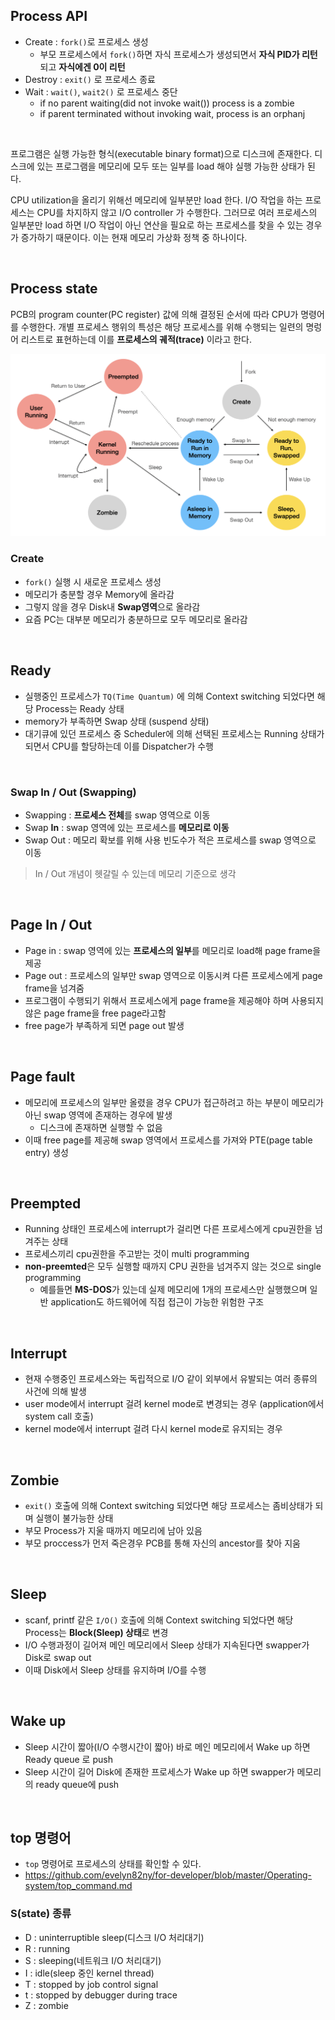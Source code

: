 ## Process API

- Create : ```fork()```로 프로세스 생성
  - 부모 프로세스에서 ```fork()```하면 자식 프로세스가 생성되면서 **자식 PID가 리턴**되고 **자식에겐 0이 리턴**
- Destroy : ```exit()``` 로 프로세스 종료
- Wait : ```wait()```, ```wait2()``` 로 프로세스 중단
  - if no parent waiting(did not invoke wait()) process is a zombie
  - if parent terminated without invoking wait, process is an orphanj
<br>

프로그램은 실행 가능한 형식(executable binary format)으로 디스크에 존재한다. 디스크에 있는 프로그램을 메모리에 모두 또는 일부를 load 해야 실행 가능한 상태가 된다.<br>

CPU utilization을 올리기 위해선 메모리에 일부분만 load 한다. I/O 작업을 하는 프로세스는 CPU를 차지하지 않고 I/O controller 가 수행한다. 그러므로 여러 프로세스의 일부분만 load 하면 I/O 작업이 아닌 연산을 필요로 하는 프로세스를 찾을 수 있는 경우가 증가하기 때문이다. 이는 현재 메모리 가상화 정책 중 하나이다.

<br>

## Process state

PCB의 program counter(PC register) 값에 의해 결정된 순서에 따라 CPU가 명령어를 수행한다. 개별 프로세스 행위의 특성은 해당 프로세스를 위해 수행되는 일련의 명렁어 리스트로 표현하는데 이를 **프로세스의 궤적(trace)** 이라고 한다.

![png](/_operating-system/_img/process_state.png)

### Create

- ```fork()``` 실행 시 새로운 프로세스 생성
- 메모리가 충분할 경우 Memory에 올라감
- 그렇지 않을 경우 Disk내 **Swap영역**으로 올라감
- 요즘 PC는 대부분 메모리가 충분하므로 모두 메모리로 올라감

<br>

## Ready

-  실행중인 프로세스가 ```TQ(Time Quantum)``` 에 의해 Context switching 되었다면 해당 Process는 Ready 상태 
- memory가 부족하면 Swap 상태 (suspend 상태)
- 대기큐에 있던 프로세스 중 Scheduler에 의해 선택된 프로세스는 Running 상태가 되면서 CPU를 할당하는데 이를 Dispatcher가 수행
<br>

### Swap In / Out (Swapping)

- Swapping : **프로세스 전체**를 swap 영역으로 이동
- Swap **In** : swap 영역에 있는 프로세스를 **메모리로 이동**
- Swap Out : 메모리 확보를 위해 사용 빈도수가 적은 프로세스를 swap 영역으로 이동

> In / Out 개념이 헷갈릴 수 있는데 메모리 기준으로 생각

<br>

## Page In / Out

- Page in : swap 영역에 있는 **프로세스의 일부**를 메모리로 load해 page frame을 제공
- Page out : 프로세스의 일부만 swap 영역으로 이동시켜 다른 프로세스에게 page frame을 넘겨줌
- 프로그램이 수행되기 위해서 프로세스에게 page frame을 제공해야 하며 사용되지 않은 page frame을 free page라고함
- free page가 부족하게 되면 page out 발생

<br>

## Page fault

- 메모리에 프로세스의 일부만 올렸을 경우 CPU가 접근하려고 하는 부분이 메모리가 아닌 swap 영역에 존재하는 경우에 발생
  - 디스크에 존재하면 실행할 수 없음
- 이때 free page를 제공해 swap 영역에서 프로세스를 가져와 PTE(page table entry) 생성

<br>

## Preempted

- Running 상태인 프로세스에 interrupt가 걸리면 다른 프로세스에게 cpu권한을 넘겨주는 상태
- 프로세스끼리 cpu권한을 주고받는 것이 multi programming
- **non-preemted**은 모두 실행할 때까지 CPU 권한을 넘겨주지 않는 것으로 single programming
  - 예를들면 **MS-DOS**가 있는데 실제 메모리에 1개의 프로세스만 실행했으며 일반 application도 하드웨어에 직접 접근이 가능한 위험한 구조

<br>

## Interrupt

- 현재 수행중인 프로세스와는 독립적으로 I/O 같이 외부에서 유발되는 여러 종류의 사건에 의해 발생
- user mode에서 interrupt 걸려 kernel mode로 변경되는 경우 (application에서 system call 호출)
- kernel mode에서 interrupt 걸려 다시 kernel mode로 유지되는 경우

<br>

## Zombie

- ```exit()``` 호출에 의해 Context switching 되었다면 해당 프로세스는 좀비상태가 되며 실행이 불가능한 상태
- 부모 Process가 지울 때까지 메모리에 남아 있음
- 부모 proccess가 먼저 죽은경우 PCB를 통해 자신의 ancestor를 찾아 지움

<br>

## Sleep

- scanf, printf 같은 ```I/O()``` 호출에 의해 Context switching 되었다면 해당 Process는 **Block(Sleep) 상태**로 변경
- I/O 수행과정이 길어져 메인 메모리에서 Sleep 상태가 지속된다면 swapper가 Disk로 swap out
- 이때 Disk에서 Sleep 상태를 유지하며 I/O를 수행

<br>

## Wake up

- Sleep 시간이 짧아(I/O 수행시간이 짧아) 바로 메인 메모리에서 Wake up 하면 Ready queue 로 push
- Sleep 시간이 길어 Disk에 존재한 프로세스가 Wake up 하면 swapper가 메모리의 ready queue에 push

<br>

## top 명령어

- ```top``` 명령어로 프로세스의 상태를 확인할 수 있다.
- https://github.com/evelyn82ny/for-developer/blob/master/Operating-system/top_command.md


### S(state) 종류

- D : uninterruptible sleep(디스크 I/O 처리대기)
- R : running
- S : sleeping(네트워크 I/O 처리대기)
- I : idle(sleep 중인 kernel thread)
- T : stopped by job control signal
- t : stopped by debugger during trace
- Z : zombie
